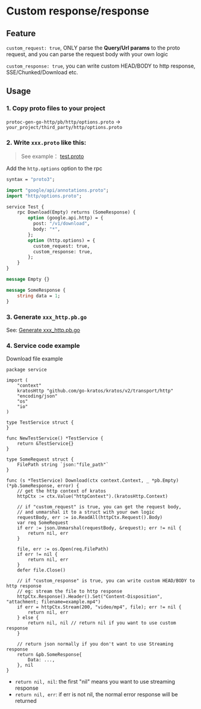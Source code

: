 # Custom response/response

## Feature
`custom_request: true`, ONLY parse the **Query/Url params** to the proto request,
and you can parse the request body with your own logic

`custom_response: true`, you can write custom HEAD/BODY to http response, SSE/Chunked/Download etc.

## Usage

### 1. Copy proto files to your project

`protoc-gen-go-http/pb/http/options.proto` -> `your_project/third_party/http/options.proto`

### 2. Write `xxx.proto` like this:

> See example： [test.proto](../protoc-gen-go-http/examples/test.proto)

Add the `http.options` option to the rpc

```proto
syntax = "proto3";

import "google/api/annotations.proto";
import "http/options.proto";

service Test {
    rpc Download(Empty) returns (SomeResponse) {
        option (google.api.http) = {
          post: "/v1/download",
          body: "*",
        };
        option (http.options) = {
          custom_request: true,
          custom_response: true,
        };
    }
}

message Empty {}

message SomeResponse {
    string data = 1;
}

```

### 3. Generate `xxx_http.pb.go`

See: [Generate xxx_http.pb.go](../README.md#generate-xxx_http.pb.go)


### 4. Service code example

Download file example

```golang
package service

import (
    "context"
    kratosHttp "github.com/go-kratos/kratos/v2/transport/http"
    "encoding/json"
    "os"
    "io"
)

type TestService struct {
}

func NewTestService() *TestService {
    return &TestService{}
}

type SomeRequest struct {
    FilePath string `json:"file_path"`
}

func (s *TestService) Download(ctx context.Context, _ *pb.Empty) (*pb.SomeResponse, error) {
    // get the http context of kratos
    httpCtx := ctx.Value("httpContext").(kratosHttp.Context)

    // if "custom_request" is true, you can get the request body,
    // and unmarshal it to a struct with your own logic
    requestBody, err := io.ReadAll(httpCtx.Request().Body)
    var req SomeRequest
    if err := json.Unmarshal(requestBody, &request); err != nil {
        return nil, err
    }

    file, err := os.Open(req.FilePath)
    if err != nil {
        return nil, err
    }
    defer file.Close()
    
    // if "custom_response" is true, you can write custom HEAD/BODY to http response
    // eg: stream the file to http response
    httpCtx.Response().Header().Set("Content-Disposition", "attachment; filename=example.mp4")
    if err = httpCtx.Stream(200, "video/mp4", file); err != nil {
        return nil, err
    } else {
        return nil, nil // return nil if you want to use custom response
    }
    
    // return json normally if you don't want to use Streaming response
    return &pb.SomeResponse{
        Data: ...,
    }, nil
}

```

- `return nil, nil`: the first "nil" means you want to use streaming response
- `return nil, err`: if err is not nil, the normal error response will be returned
